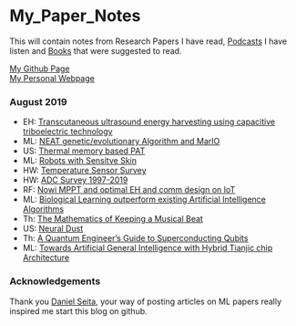 # My_Paper_Notes
This will contain notes from Research Papers I have read, [Podcasts][4] I have listen and [Books][3] that were suggested to read.

[My Github Page][1] </br>
[My Personal Webpage][2]


### August 2019
- EH: [Transcutaneous ultrasound energy harvesting using capacitive triboelectric technology](Ultrasound/EH_Capacitive_Triboelectric.md)
- ML: [NEAT genetic/evolutionary Algorithm and MarIO](ML/NEAT_MarIO.md)
- US: [Thermal memory based PAT](Ultrasound/Thermal_memory_PAT.md)
- ML: [Robots with Sensitve Skin](ML/sensitive_skin.md)
- HW: [Temperature Sensor Survey](https://ei.ewi.tudelft.nl/docs/TSensor_survey.xls)
- HW: [ADC Survey 1997-2019](https://web.stanford.edu/~murmann/adcsurvey.html)
- RF: [Nowi MPPT and optimal EH and comm design on IoT](RF/Nowi_MPPT.md)
- ML: [Biological Learning outperform existing Artificial Intelligence Algorithms](ML/Biological_Learning.md)
- Th: [The Mathematics of Keeping a Musical Beat](Theory/Math_keeping_Musical_beat.md)
- US: [Neural Dust](Ultrasound/Neural_Dust.md)
- Th: [A Quantum Engineer’s Guide to Superconducting Qubits](Theory/Quantum_Computing_Review.md)
- ML: [Towards Artificial General Intelligence with Hybrid Tianjic chip Architecture](ML/AGI_Tianjic_Chip.md)

[1]:https://sriharshakondapalli.github.io/
[2]:https://sites.google.com/view/sriharshakondapalli
[3]:Books_To_Do.md
[4]:Podcasts.md

### Acknowledgements 

Thank you [Daniel Seita](https://github.com/DanielTakeshi), your way of posting articles on ML papers really inspired me start this blog on github.
